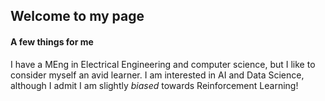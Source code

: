 ## Welcome to my page
#### A few things for me
I have a MEng in Electrical Engineering and computer science, but I like to consider myself an avid learner.
I am interested in AI and Data Science, although I admit I am slightly _biased_ towards Reinforcement Learning!
